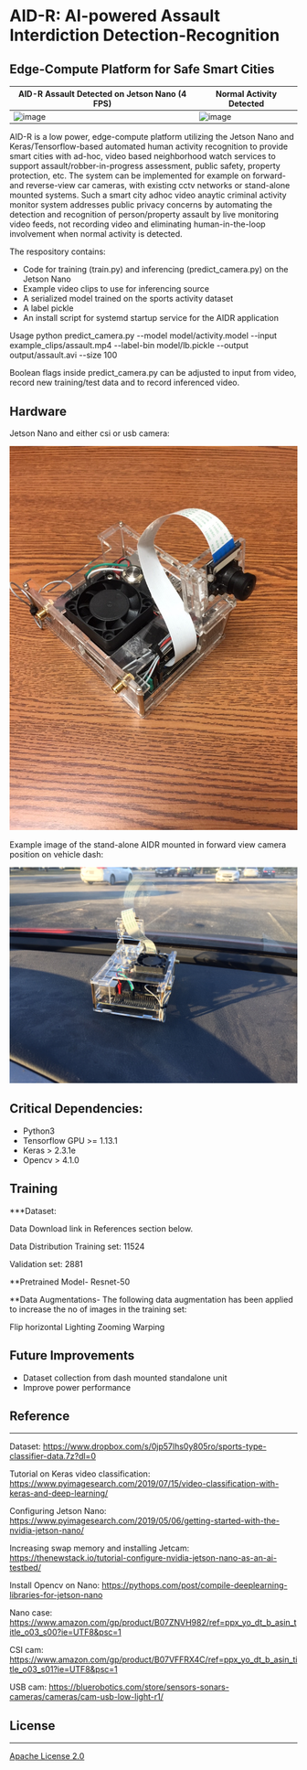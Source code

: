 [image_1]: ./images/IMG_6120.JPG
[image_2]: ./images/IMG_6119.JPG

# AID-R: AI-powered Assault Interdiction Detection-Recognition 
## Edge-Compute Platform for Safe Smart Cities

| AID-R Assault Detected on Jetson Nano (4 FPS)                                   | Normal Activity Detected                          |
| ------------------------------------------------------------ | ------------------------------------------------------------ |
| ![image](https://github.com/silent-code/AIDR/blob/master/output/gifs/assault1.gif) | ![image](https://github.com/silent-code/AIDR/blob/master/output/gifs/walking.gif)|



AID-R is a low power, edge-compute platform utilizing the Jetson Nano and Keras/Tensorflow-based automated human activity recognition to provide smart cities with ad-hoc, video based neighborhood watch services to support assault/robber-in-progress assessment, public safety, property protection, etc. The system can be implemented for example on forward- and reverse-view car cameras, with existing cctv networks or stand-alone mounted systems. Such a smart city adhoc video anaytic criminal activity monitor system addresses public privacy concerns by automating the detection and recognition of person/property assault by live monitoring video feeds, not recording video and eliminating human-in-the-loop involvement when normal activity is detected.


The respository contains:

* Code for training (train.py) and inferencing (predict_camera.py) on the Jetson Nano
* Example video clips to use for inferencing source
* A serialized model trained on the sports activity dataset
* A label pickle
* An install script for systemd startup service for the AIDR application

Usage
python predict_camera.py --model model/activity.model --input example_clips/assault.mp4 --label-bin model/lb.pickle --output output/assault.avi --size 100 

Boolean flags inside predict_camera.py can be adjusted to input from video, record new training/test data and to record inferenced video.

## Hardware 
Jetson Nano and either csi or usb camera:


![alt text][image_1]

Example image of the stand-alone AIDR mounted in forward view camera position on vehicle dash:

![alt text][image_2]


## Critical Dependencies:

* Python3
* Tensorflow GPU >= 1.13.1
* Keras > 2.3.1e
* Opencv > 4.1.0

## Training 

***Dataset:

Data Download link in References section below.

Data Distribution
Training set: 11524

Validation set: 2881

**Pretrained Model-
Resnet-50

**Data Augmentations-
The following data augmentation has been applied to increase the no of images in the training set:

Flip horizontal
Lighting
Zooming
Warping

## Future Improvements
* Dataset collection from dash mounted standalone unit
* Improve power performance

## Reference

***
Dataset: https://www.dropbox.com/s/0jp57lhs0y805ro/sports-type-classifier-data.7z?dl=0

Tutorial on Keras video classification: https://www.pyimagesearch.com/2019/07/15/video-classification-with-keras-and-deep-learning/

Configuring Jetson Nano: https://www.pyimagesearch.com/2019/05/06/getting-started-with-the-nvidia-jetson-nano/

Increasing swap memory and installing Jetcam: https://thenewstack.io/tutorial-configure-nvidia-jetson-nano-as-an-ai-testbed/

Install Opencv on Nano: https://pythops.com/post/compile-deeplearning-libraries-for-jetson-nano

Nano case: https://www.amazon.com/gp/product/B07ZNVH982/ref=ppx_yo_dt_b_asin_title_o03_s00?ie=UTF8&psc=1

CSI cam: https://www.amazon.com/gp/product/B07VFFRX4C/ref=ppx_yo_dt_b_asin_title_o03_s01?ie=UTF8&psc=1

USB cam: https://bluerobotics.com/store/sensors-sonars-cameras/cameras/cam-usb-low-light-r1/

## License

***

[Apache License 2.0](https://github.com/edvardHua/PoseEstimationForMobile/blob/master/LICENSE)
